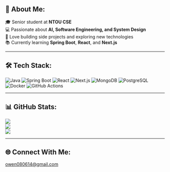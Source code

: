 ## 💫 About Me:
🎓 Senior student at **NTOU CSE**  
💻 Passionate about **AI, Software Engineering, and System Design**  
🚀 Love building side projects and exploring new technologies  
📚 Currently learning **Spring Boot**, **React**, and **Next.js**

---

## 🛠 Tech Stack:
![Java](https://img.shields.io/badge/Java-ED8B00?style=for-the-badge&logo=openjdk&logoColor=white)
![Spring Boot](https://img.shields.io/badge/Spring%20Boot-6DB33F?style=for-the-badge&logo=springboot&logoColor=white)
![React](https://img.shields.io/badge/React-20232A?style=for-the-badge&logo=react&logoColor=61DAFB)
![Next.js](https://img.shields.io/badge/Next.js-000000?style=for-the-badge&logo=nextdotjs&logoColor=white)
![MongoDB](https://img.shields.io/badge/MongoDB-4EA94B?style=for-the-badge&logo=mongodb&logoColor=white)
![PostgreSQL](https://img.shields.io/badge/PostgreSQL-316192?style=for-the-badge&logo=postgresql&logoColor=white)
![Docker](https://img.shields.io/badge/Docker-2496ED?style=for-the-badge&logo=docker&logoColor=white)
![GitHub Actions](https://img.shields.io/badge/GitHub%20Actions-2088FF?style=for-the-badge&logo=githubactions&logoColor=white)

---

## 📊 GitHub Stats:
![](https://github-readme-stats.vercel.app/api?username=owen0806&theme=dark&hide_border=true)<br/>
![](https://nirzak-streak-stats.vercel.app/?user=owen0806&theme=dark&hide_border=true)<br/>
![](https://github-readme-stats.vercel.app/api/top-langs/?username=owen0806&theme=dark&hide_border=true&layout=compact)

---

## 🌐 Connect With Me:
owen080614@gmail.com
